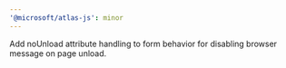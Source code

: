 ```yaml
---
'@microsoft/atlas-js': minor
---
```


Add noUnload attribute handling to form behavior for disabling browser message on page unload.
